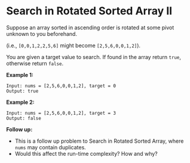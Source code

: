 # Search in Rotated Sorted Array II

Suppose an array sorted in ascending order is rotated at some pivot unknown to you beforehand.

(i.e., `[0,0,1,2,2,5,6]` might become `[2,5,6,0,0,1,2]`).

You are given a target value to search. If found in the array return `true`, otherwise return `false`.

__Example 1:__

```pseudo
Input: nums = [2,5,6,0,0,1,2], target = 0
Output: true
```

__Example 2:__

```pseudo
Input: nums = [2,5,6,0,0,1,2], target = 3
Output: false
```

__Follow up:__

- This is a follow up problem to Search in Rotated Sorted Array, where `nums` may contain duplicates.
- Would this affect the run-time complexity? How and why?